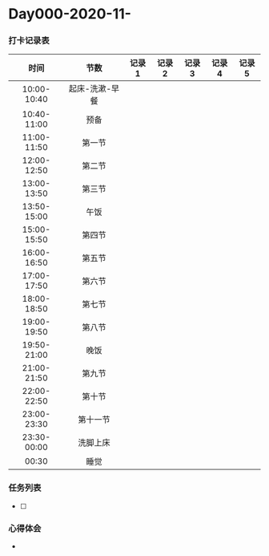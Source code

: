 # Day000-2020-11-

### 打卡记录表

|    时间     |      节数      | 记录1 | 记录2 | 记录3 | 记录4 | 记录5 |
| :---------: | :------------: | ----- | ----- | ----- | ----- | ----- |
| 10:00-10:40 | 起床-洗漱-早餐 |       |       |       |       |       |
| 10:40-11:00 |      预备      |       |       |       |       |       |
| 11:00-11:50 |     第一节     |       |       |       |       |       |
| 12:00-12:50 |     第二节     |       |       |       |       |       |
| 13:00-13:50 |     第三节     |       |       |       |       |       |
| 13:50-15:00 |      午饭      |       |       |       |       |       |
| 15:00-15:50 |     第四节     |       |       |       |       |       |
| 16:00-16:50 |     第五节     |       |       |       |       |       |
| 17:00-17:50 |     第六节     |       |       |       |       |       |
| 18:00-18:50 |     第七节     |       |       |       |       |       |
| 19:00-19:50 |     第八节     |       |       |       |       |       |
| 19:50-21:00 |      晚饭      |       |       |       |       |       |
| 21:00-21:50 |     第九节     |       |       |       |       |       |
| 22:00-22:50 |     第十节     |       |       |       |       |       |
| 23:00-23:30 |    第十一节    |       |       |       |       |       |
| 23:30-00:00 |    洗脚上床    |       |       |       |       |       |
|    00:30    |      睡觉      |       |       |       |       |       |

### 任务列表

- [ ] 

### 心得体会

- 

